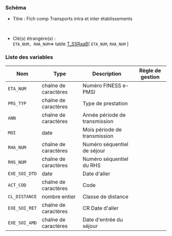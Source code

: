 ### Schéma


- Titre : Fich comp Transports intra et inter établissements 
<br />



- Clé(s) étrangère(s) : <br />
`ETA_NUM, RHA_NUM`=> table [T_SSRaaB](/tables/T_SSRaaB)[ `ETA_NUM`, `RHA_NUM` ]<br />

 
### Liste des variables

Nom | Type | Description | Règle de gestion
-|-|-|-
`ETA_NUM`| chaîne de caractères |Numéro FINESS e-PMSI||
`PRS_TYP`| chaîne de caractères |Type de prestation||
`ANN`| chaîne de caractères |Année période de transmission||
`MOI`| date |Mois période de transmission||
`RHA_NUM`| chaîne de caractères |Numéro séquentiel de séjour ||
`RHS_NUM`| chaîne de caractères |Numéro séquentiel du RHS||
`EXE_SOI_DTD`| date |Date d'aller||
`ACT_COD`| chaîne de caractères |Code||
`CL_DISTANCE`| nombre entier |Classe de distance||
`EXE_SOI_RET`| chaîne de caractères |CR Date d'aller||
`EXE_SOI_AMD`| chaîne de caractères |Date d'entrée du séjour||